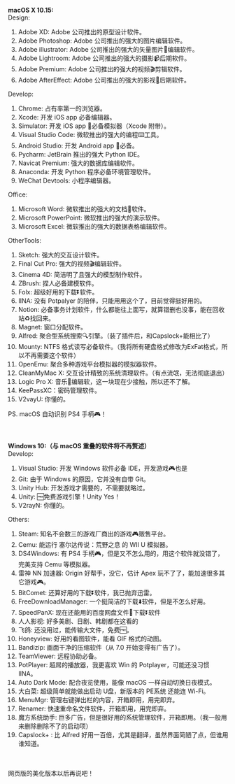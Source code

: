 **macOS X 10.15:**<br>
Design:
1. Adobe XD: Adobe 公司推出的原型设计软件。
2. Adobe Photoshop: Adobe 公司推出的强大的图片编辑软件。
3. Adobe illustrator: Adobe 公司推出的强大的矢量图片🎨编辑软件。
4. Adobe Lightroom: Adobe 公司推出的强大的摄影📹后期软件。
5. Adobe Premium: Adobe 公司推出的强大的视频🎬剪辑软件。
6. Adobe AfterEffect: Adobe 公司推出的强大的影视🎦后期软件。

Develop:
1. Chrome: 占有率第一的浏览器。
2. Xcode: 开发 iOS app 必备编辑器。
3. Simulator: 开发 iOS app 📱必备模拟器（Xcode 附带）。
4. Visual Studio Code: 微软推出的强大的编程⌨️工具。
5. Android Studio: 开发 Android app 📱必备。
6. Pycharm: JetBrain 推出的强大 Python IDE。
7. Navicat Premium: 强大的数据库编辑软件。
8. Anaconda: 开发 Python 程序必备环境管理软件。
9. WeChat Devtools: 小程序编辑器。

Office:
1. Microsoft Word: 微软推出的强大的文档📃软件。
2. Microsoft PowerPoint: 微软推出的强大的演示软件。
3. Microsoft Excel: 微软推出的强大的数据表格编辑软件。

OtherTools:
1. Sketch: 强大的交互设计软件。
2. Final Cut Pro: 强大的视频🎬编辑软件。
3. Cinema 4D: 简洁明了且强大的模型制作软件。
4. ZBrush: 捏人必备建模软件。
5. Folx: 超级好用的下载⏬软件。
6. IINA: 没有 Potpalyer 的陪伴，只能用用这个了，目前觉得挺好用的。
7. Notion: 必备事务计划软件，什么都能往上面写，就算错删也没事，能在回收站♻️找回来。
8. Magnet: 窗口分配软件。
9. Alfred: 聚合型系统搜索🔍引擎。（装了插件后，和Capslock+能相比了）
10. Mounty: NTFS 格式读写必备软件。（我将所有硬盘格式修改为ExFat格式，所以不再需要这个软件）
11. OpenEmu: 聚合多种游戏平台模拟器的模拟器软件。
12. CleanMyMac X: 交互设计精致的系统清理软件。（有点流氓，无法彻底退出）
13. Logic Pro X: 音乐🎵编辑软，这一块现在少接触，所以还不了解。
14. KeePassXC：密码管理软件。
15. V2vayU: 你懂的。

PS. macOS 自动识别 PS4 手柄🎮！
<br><br><br>

**Windows 10:（与 macOS 重叠的软件将不再赘述）**<br>
Develop:
1. Visual Studio: 开发 Windows 软件必备 IDE，开发游戏🎮也是
2. Git: 由于 Windows 的原因，它并没有自带 Git。
3. Unity Hub: 开发游戏才需要的，不需要就略过。
4. Unity: 🆓免费游戏引擎！Unity Yes！
5. V2rayN: 你懂的。

Others:
1. Steam: 知名不会数三的游戏厂商出的游戏🎮贩售平台。
2. Cemu: 能运行 塞尔达传说：荒野之息 的 WII U 模拟器。
3. DS4Windows: 有 PS4 手柄🎮，但是又不怎么用的，用这个软件就没错了，完美支持 Cemu 等模拟器。
4. 雷神 NN 加速器: Origin 好帮手，没它，估计 Apex 玩不了了，能加速很多其它游戏🎮。
5. BitComet: 还算好用的下载⏬软件，我已抛弃迅雷。
6. FreeDownloadManager: 一个挺简洁的下载⬇️软件，但是不怎么好用。
7. SpeedPanX: 现在还能用的百度网盘文件📃下载⏬软件
8. 人人影视: 好多美剧、日剧、韩剧都在这看的
9. 飞鸽: 还没用过，能传输大文件，免费🆓。
10. Honeyview: 好用的看图软件，能看 GIF 格式的动图。
11. Bandizip: 画面干净的压缩软件（从 7.0 开始变得有广告了）。
12. TeamViewer: 远程协助必备。
13. PotPlayer: 超屌的播放器，我更喜欢 Win 的 Potplayer，可能还没习惯 IINA。
14. Auto Dark Mode: 配合夜览使用，能像 macOS 一样自动切换日夜模式。
15. 大白菜: 超级简单就能做出启动 U盘，新版本的 PE系统 还能连 Wi-Fi。
16. MenuMgr: 管理右键弹出栏的内容，开箱即用，用完即弃。
17. Renamer: 快速重命名文件软件，开箱即用，用完即弃。
18. 魔方系统助手: 巨多广告，但是很好用的系统管理软件，开箱即用。（我一般用来删除删除不了的启动项）
19. Capslock+ : 比 Alfred 好用一百倍，尤其是翻译，虽然界面简陋了点，但谁用谁知道。
<br><br><br>

网页版的美化版本以后再说吧！

